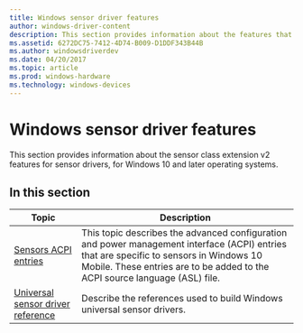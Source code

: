 ```yaml
---
title: Windows sensor driver features
author: windows-driver-content
description: This section provides information about the features that have been developed for sensor drivers for Windows 10 and later operating systems.
ms.assetid: 6272DC75-7412-4D74-B009-D1DDF343B44B
ms.author: windowsdriverdev
ms.date: 04/20/2017
ms.topic: article
ms.prod: windows-hardware
ms.technology: windows-devices
---
```


# Windows sensor driver features


This section provides information about the sensor class extension v2 features for sensor drivers, for Windows 10 and later operating systems.

## In this section

|Topic|Description|
|---|---|
| [Sensors ACPI entries](sensors-acpi-entries.md) |This topic describes the advanced configuration and power management interface (ACPI) entries that are specific to sensors in Windows 10 Mobile. These entries are to be added to the ACPI source language (ASL) file.|
| [Universal sensor driver reference](sensor-universal-driver-reference.md) | Describe the references used to build Windows universal sensor drivers. |

 

 

 




